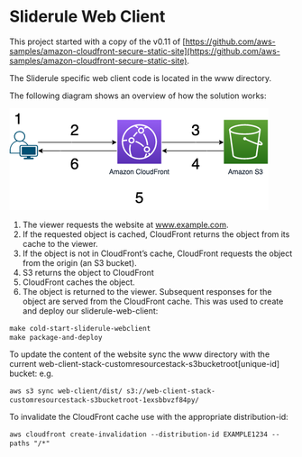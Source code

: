 # Sliderule Web Client
This project started with a copy of the v0.11 of [https://github.com/aws-samples/amazon-cloudfront-secure-static-site](https://github.com/aws-samples/amazon-cloudfront-secure-static-site).

The Sliderule specific web client code is located in the www directory.

The following diagram shows an overview of how the solution works:

![Architecture](./docs/images/cf-secure-static-site-architecture.png)

1. The viewer requests the website at www.example.com.
2. If the requested object is cached, CloudFront returns the object from its cache to the viewer.
3. If the object is not in CloudFront’s cache, CloudFront requests the object from the origin (an S3 bucket).
4. S3 returns the object to CloudFront
5. CloudFront caches the object.
6. The object is returned to the viewer. Subsequent responses for the object are served from the CloudFront cache.
This was used to create and deploy our sliderule-web-client:
```
make cold-start-sliderule-webclient
make package-and-deploy
```

To update the content of the website sync the www directory with the current web-client-stack-customresourcestack-s3bucketroot[unique-id] bucket:
e.g.
```
aws s3 sync web-client/dist/ s3://web-client-stack-customresourcestack-s3bucketroot-1exsbbvzf84py/
``` 

To invalidate the CloudFront cache use with the appropriate distribution-id:
```
aws cloudfront create-invalidation --distribution-id EXAMPLE1234 --paths "/*"
```
